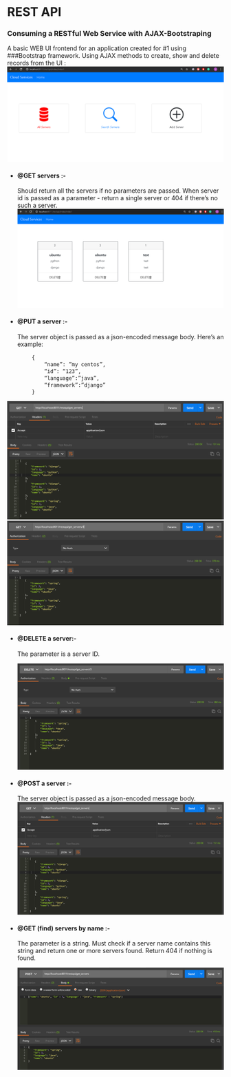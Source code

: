 # REST API  
### Consuming a RESTful Web Service with AJAX-Bootstraping
A basic WEB UI frontend for an application created for #1 using ###Bootstrap framework. Using AJAX methods to create, show and delete records from the UI : 
	![GitHub site_home](src/images/site_Home.png)

* #### @GET servers :-
	 Should return all the servers if no parameters are passed. When server id is passed as a parameter - return a single server or 404 if there’s no such a server.
![GitHub site_show_all](src/images/site_show_all.png)

* #### @PUT a server :-
	 The server object is passed as a json-encoded message body. Here’s an example:<br />
```
		{ 
			“name”: ”my centos”,
		 	“id”: “123”,
		  	“language”:”java”,
		   	“framework”:”django” 
		}
```
![GitHub get_all](src/images/get_all.png)
![GitHub getbyid](src/images/getbyid.png)


* #### @DELETE a server:-<br />
	 The parameter is a server ID. 

	![GitHub deletebyid](src/images/deletebyid.png)

* #### @POST a server :-
	 The server object is passed as a json-encoded message body.
		 ![GitHub get_all](src/images/get_all.png)

* #### @GET (find) servers by name :-<br />
	 The parameter is a string. Must check if a server name contains this string and return one or more servers found. Return 404 if nothing is found.

	 ![GitHub post](src/images/post.png)
